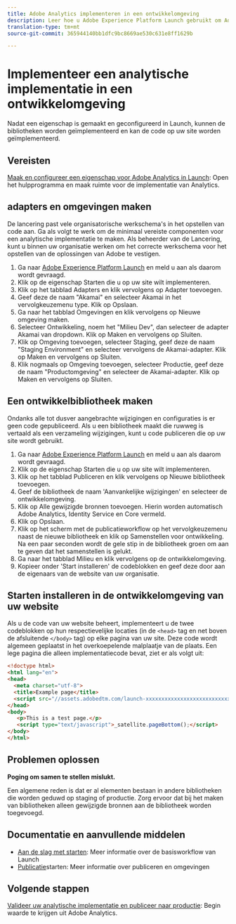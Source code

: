 ```yaml
---
title: Adobe Analytics implementeren in een ontwikkelomgeving
description: Leer hoe u Adobe Experience Platform Launch gebruikt om Adobe Analytics te implementeren in uw ontwikkelomgeving.
translation-type: tm+mt
source-git-commit: 365944140bb1dfc9bc8669ae530c631e8ff1629b

---
```



# Implementeer een analytische implementatie in een ontwikkelomgeving

Nadat een eigenschap is gemaakt en geconfigureerd in Launch, kunnen de bibliotheken worden geïmplementeerd en kan de code op uw site worden geïmplementeerd.

## Vereisten

[Maak en configureer een eigenschap voor Adobe Analytics in Launch](create-analytics-property.md): Open het hulpprogramma en maak ruimte voor de implementatie van Analytics.

## adapters en omgevingen maken

De lancering past vele organisatorische werkschema&#39;s in het opstellen van code aan. Ga als volgt te werk om de minimaal vereiste componenten voor een analytische implementatie te maken. Als beheerder van de Lancering, kunt u binnen uw organisatie werken om het correcte werkschema voor het opstellen van de oplossingen van Adobe te vestigen.

1. Ga naar [Adobe Experience Platform Launch](https://launch.adobe.com) en meld u aan als daarom wordt gevraagd.
2. Klik op de eigenschap Starten die u op uw site wilt implementeren.
3. Klik op het tabblad Adapters en klik vervolgens op Adapter toevoegen.
4. Geef deze de naam &quot;Akamai&quot; en selecteer Akamai in het vervolgkeuzemenu type. Klik op Opslaan.
5. Ga naar het tabblad Omgevingen en klik vervolgens op Nieuwe omgeving maken.
6. Selecteer Ontwikkeling, noem het &quot;Milieu Dev&quot;, dan selecteer de adapter Akamai van dropdown. Klik op Maken en vervolgens op Sluiten.
7. Klik op Omgeving toevoegen, selecteer Staging, geef deze de naam &quot;Staging Environment&quot; en selecteer vervolgens de Akamai-adapter. Klik op Maken en vervolgens op Sluiten.
8. Klik nogmaals op Omgeving toevoegen, selecteer Productie, geef deze de naam &quot;Productomgeving&quot; en selecteer de Akamai-adapter. Klik op Maken en vervolgens op Sluiten.

## Een ontwikkelbibliotheek maken

Ondanks alle tot dusver aangebrachte wijzigingen en configuraties is er geen code gepubliceerd. Als u een bibliotheek maakt die ruwweg is vertaald als een verzameling wijzigingen, kunt u code publiceren die op uw site wordt gebruikt.

1. Ga naar [Adobe Experience Platform Launch](https://launch.adobe.com) en meld u aan als daarom wordt gevraagd.
2. Klik op de eigenschap Starten die u op uw site wilt implementeren.
3. Klik op het tabblad Publiceren en klik vervolgens op Nieuwe bibliotheek toevoegen.
4. Geef de bibliotheek de naam &#39;Aanvankelijke wijzigingen&#39; en selecteer de ontwikkelomgeving.
5. Klik op Alle gewijzigde bronnen toevoegen. Hierin worden automatisch Adobe Analytics, Identity Service en Core vermeld.
6. Klik op Opslaan.
7. Klik op het scherm met de publicatieworkflow op het vervolgkeuzemenu naast de nieuwe bibliotheek en klik op Samenstellen voor ontwikkeling. Na een paar seconden wordt de gele stip in de bibliotheek groen om aan te geven dat het samenstellen is gelukt.
8. Ga naar het tabblad Milieu en klik vervolgens op de ontwikkelomgeving.
9. Kopieer onder &#39;Start installeren&#39; de codeblokken en geef deze door aan de eigenaars van de website van uw organisatie.

## Starten installeren in de ontwikkelomgeving van uw website

Als u de code van uw website beheert, implementeert u de twee codeblokken op hun respectievelijke locaties (in de `<head>` tag en net boven de afsluitende `</body>` tag) op elke pagina van uw site. Deze code wordt algemeen geplaatst in het overkoepelende malplaatje van de plaats. Een lege pagina die alleen implementatiecode bevat, ziet er als volgt uit:

```html
<!doctype html>
<html lang="en">
<head>
  <meta charset="utf-8">
  <title>Example page</title>
  <script src="//assets.adobedtm.com/launch-xxxxxxxxxxxxxxxxxxxxxxxxxxxxxxxxxx-development.min.js"></script>
</head>
<body>
   <p>This is a test page.</p>
   <script type="text/javascript">_satellite.pageBottom();</script>
</body>
</html>
```

## Problemen oplossen

**Poging om samen te stellen mislukt.**

Een algemene reden is dat er al elementen bestaan in andere bibliotheken die worden geduwd op staging of productie. Zorg ervoor dat bij het maken van bibliotheken alleen gewijzigde bronnen aan de bibliotheek worden toegevoegd.

## Documentatie en aanvullende middelen

- [Aan de slag met starten](https://docs.adobe.com/content/help/en/launch/using/intro/get-started/quick-start.html): Meer informatie over de basisworkflow van Launch
- [Publicatie](https://docs.adobe.com/content/help/en/launch/using/reference/publish/overview.html)starten: Meer informatie over publiceren en omgevingen

## Volgende stappen

[Valideer uw analytische implementatie en publiceer naar productie](validate-publish-prod.md): Begin waarde te krijgen uit Adobe Analytics.
